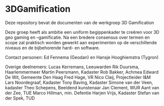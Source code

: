 # 3DGamification

Deze repository bevat de documenten van de werkgroep 3D Gamification

Deze groep heeft als ambitie een uniform begippenkader te creëren voor 3D geo gaming en –gamificatie. Na een bredere consensus over termen en scope zal praktisch worden gewerkt aan experimenten op de verschillende niveaus en de bijbehorende hard- en software.

Contact personen:
Ed Fennema (Geodan) en Hansje Hooghiemstra (Tygron)

Overige deelnemers:
Lucas Kerremans, Leeuwarden
Rik Duursma, Haarlemmermeer
Martin Peersmann, Kadaster
Rob Bakker, Achmea
Edward De Wit, Gemeente Den Haag
Fred Hage, VR
Nico Claij, Projectleider I&M
Lars Noordegraaf, Kadaster
Tony  Baving, Kadaster
Simone van der Veen, kadaster
Theo Schepens, Beeldend kunstenaar
Jan Clement, WUR
Aant van der Zee, TUE
Marco Hillman, min. Defentie
Harjen Vrijs, Kadaster
Stefan van der Spek, TUD
